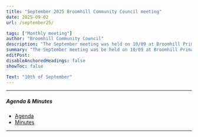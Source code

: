 ```yaml
---
title: "September 2025 Broomhill Community Council meeting" 
date: 2025-09-02
url: /september25/

tags: ["Monthly meeting"]
author: "Broomhill Community Council"
description: "The September meeting was held on 10/09 at Broomhill Primary School." 
summary: "The September meeting was be held on 10/09 at Broomhill Primary School."
editPost:
disableAnchoredHeadings: false
showToc: false

Text: "10th of September"
---
```


---

##### Agenda & Minutes
+ [Agenda](/september25.pdf)
+ [Minutes](/september25m.pdf)

---

